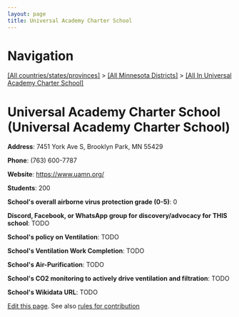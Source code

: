 ```yaml
---
layout: page
title: Universal Academy Charter School
---
```

# Navigation

[[All countries/states/provinces]](../../..) > [[All Minnesota Districts]](../..) > [[All In Universal Academy Charter School]](..)

# Universal Academy Charter School (Universal Academy Charter School)

**Address**: 7451 York Ave S, Brooklyn Park, MN 55429

**Phone**: (763) 600-7787

**Website**: <https://www.uamn.org/>

**Students**: 200

**School's overall airborne virus protection grade (0-5)**: 0

**Discord, Facebook, or WhatsApp group for discovery/advocacy for THIS school**: TODO

**School's policy on Ventilation**: TODO

**School's Ventilation Work Completion**: TODO

**School's Air-Purification**: TODO

**School's CO2 monitoring to actively drive ventilation and filtration**: TODO

**School's Wikidata URL**: TODO


[Edit this page](https://github.com/ventilate-schools/MN/edit/main/./Universal_Academy_Charter_School/Universal_Academy_Charter_School.md). See also [rules for contribution](../../../contribution-rules/)